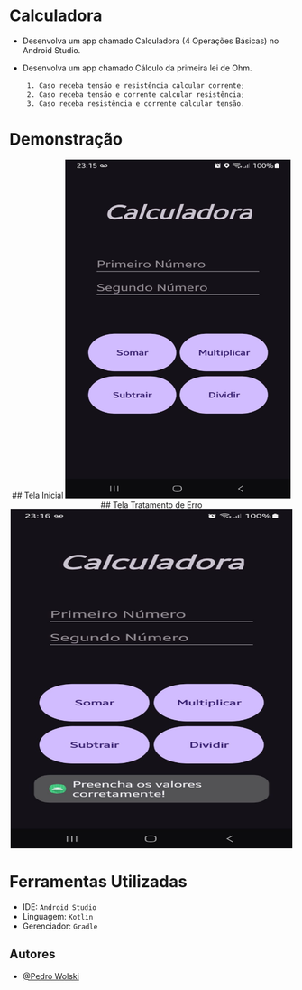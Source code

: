# Calculadora

 - Desenvolva um app chamado Calculadora (4 Operações Básicas) no Android Studio.

 - Desenvolva um app chamado Cálculo da primeira lei de Ohm.

	    1. Caso receba tensão e resistência calcular corrente;
	    2. Caso receba tensão e corrente calcular resistência;
	    3. Caso receba resistência e corrente calcular tensão.

# Demonstração

<div align="center">
    ## Tela Inicial
    <img src="PrintsCalculadora/1.jpg" alt="Tela Inicial" width="400" height="600"/>

</div>

<div align="center">
    ## Tela Tratamento de Erro
    <img src="PrintsCalculadora/7.jpg" alt="Tela Tratamento de Erro" width="500" height="600"/>
</div>


# Ferramentas Utilizadas

- IDE: `Android Studio`
- Linguagem: `Kotlin`
- Gerenciador: `Gradle`

## Autores

- [@Pedro Wolski](https://www.github.com/IamPdrin)
